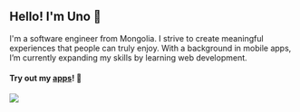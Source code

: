 ## Hello! I'm Uno 👋

I'm a software engineer from Mongolia. I strive to create meaningful experiences that people can truly enjoy. With a background in mobile apps, I’m currently expanding my skills by learning web development.

#### Try out my <a href="https://apps.apple.com/us/developer/usukhbayar-batbayar/id1532655863">apps</a>! 📱 

<a href="https://skillicons.dev">
  <img src="https://skillicons.dev/icons?i=androidstudio,apple,unity,reactivex,py,cs,php,swift,cpp" />
</a>
